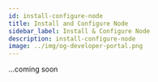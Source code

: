 ```yaml
---
id: install-configure-node
title: Install and Configure Node
sidebar_label: Install & Configure Node
description: install-configure-node
image: ../img/og-developer-portal.png
---
```

...coming soon

